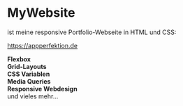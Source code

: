 # MyWebsite

ist meine responsive Portfolio-Webseite in HTML und CSS:

https://appperfektion.de

**Flexbox**   
**Grid-Layouts**   
**CSS Variablen**  
**Media Queries**  
**Responsive Webdesign**  
und vieles mehr...
